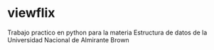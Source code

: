 # viewflix
Trabajo practico en python para la materia Estructura de datos de la Universidad Nacional de Almirante Brown

